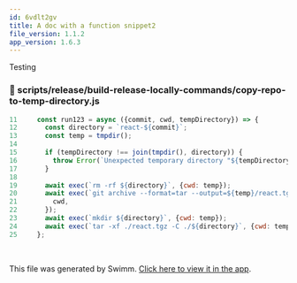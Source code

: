 ```yaml
---
id: 6vdlt2gv
title: A doc with a function snippet2
file_version: 1.1.2
app_version: 1.6.3
---
```


Testing
<!-- NOTE-swimm-snippet: the lines below link your snippet to Swimm -->
### 📄 scripts/release/build-release-locally-commands/copy-repo-to-temp-directory.js
```javascript
11     const run123 = async ({commit, cwd, tempDirectory}) => {
12       const directory = `react-${commit}`;
13       const temp = tmpdir();
14     
15       if (tempDirectory !== join(tmpdir(), directory)) {
16         throw Error(`Unexpected temporary directory "${tempDirectory}"`);
17       }
18     
19       await exec(`rm -rf ${directory}`, {cwd: temp});
20       await exec(`git archive --format=tar --output=${temp}/react.tgz ${commit}`, {
21         cwd,
22       });
23       await exec(`mkdir ${directory}`, {cwd: temp});
24       await exec(`tar -xf ./react.tgz -C ./${directory}`, {cwd: temp});
25     };
```

<br/>

This file was generated by Swimm. [Click here to view it in the app](https://swimm-web-app.web.app/repos/Z2l0aHViJTNBJTNBcmVhY3QlM0ElM0FJZGl0WWVnZXJTd2ltbQ==/docs/6vdlt2gv).
